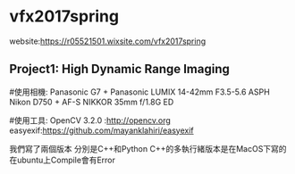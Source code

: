 # vfx2017spring
website:https://r05521501.wixsite.com/vfx2017spring
## Project1: High Dynamic Range Imaging

#使用相機:
Panasonic G7 + Panasonic LUMIX 14-42mm F3.5-5.6 ASPH
Nikon D750 + AF-S NIKKOR 35mm f/1.8G ED

#使用工具:
OpenCV 3.2.0 :http://opencv.org
easyexif:https://github.com/mayanklahiri/easyexif

我們寫了兩個版本
分別是C++和Python
C++的多執行緒版本是在MacOS下寫的
在ubuntu上Compile會有Error
